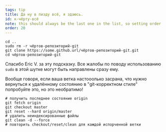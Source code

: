 ```yaml
---
tags: tip
title: Да ну в пизду всё, я здаюсь.
id: к-чёрту-всё
note: this should always be the last one in the list, so setting order to 20 so I don't have to re-name/re-order it
order: 20
---
```


```git
cd ..
sudo rm -r чёртов-репозиторий-git
git clone https://some.github.url/чёртов-репозиторий-git.git
cd чёртов-репозиторий-git
```

Спасибо Eric V. за эту подсказку. Все жалобы по поводу использованию `sudo` в этой шутке могут быть направлены сразу ему. 

Вообще говоря, если ваша ветка настооолько засрана, что нужно вернуться к удалённому состоянию в "git-корректном стиле" попробуйте это, но это необратимо!

```git
# получить последнее состояние origin
git fetch origin
git checkout master
git reset --hard origin/master
# удалить неиндексированные файлы
git clean -d --force
# повторить checkout/reset/clean для каждой испорченной ветки
```